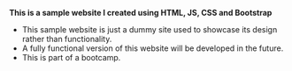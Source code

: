 **This is a sample website I created using HTML, JS, CSS and Bootstrap**
* This sample website is just a dummy site used to showcase its design rather than functionality.
* A fully functional version of this website will be developed in the future.
* This is part of a bootcamp.

